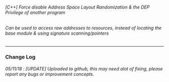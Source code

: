 ###### [C++] Force disable Address Space Layout Randomization & the DEP Privilege of another program
###### Can be used to access raw addresses to resources, instead of locating the base module & using signature scanning/pointers
-------------------------------
### Change Log
###### 05/11/18 : [UPDATE] Uploaded to github, this may need alot of fixing, please report any bugs or improvement concepts.
